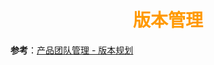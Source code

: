 # <div style="text-align:center;color:#FF9900">版本管理</div>


**参考**：[产品团队管理 - 版本规划][]

[产品团队管理 - 版本规划]:https://testerhome.com/topics/12409
